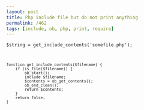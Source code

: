 ```yaml
---
layout: post
title: Php include file but do not print anything
permalink: /462
tags: [include, ob, php, print, require]
---
```


<code>$string = get_include_contents('somefile.php');


    function get_include_contents($filename) {
        if (is_file($filename)) {
            ob_start();
            include $filename;
            $contents = ob_get_contents();
            ob_end_clean();
            return $contents;
        }
        return false;
    }

